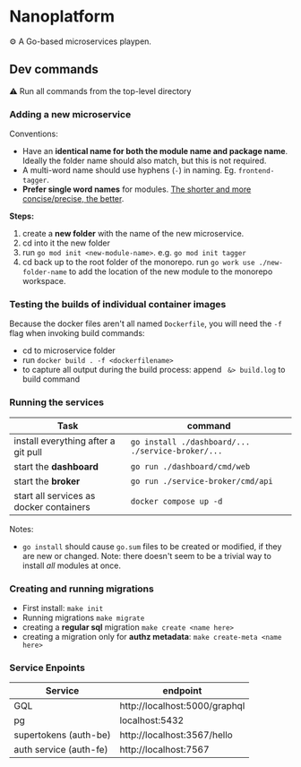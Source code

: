 # Nanoplatform

:gear: A Go-based microservices playpen.

## Dev commands
:warning: Run all commands from the top-level directory

### Adding a new microservice
Conventions:
- Have an **identical name for both the module name and package name**. Ideally the folder name should also match, but this is not required.
- A multi-word name should use hyphens (`-`) in naming.  Eg. `frontend-tagger`. 
- **Prefer single word names** for modules. [The shorter and more concise/precise, the better](https://go.dev/blog/package-names).

**Steps:**
1. create a **new folder** with the name of the new microservice.
1. cd into it the new folder
1. run `go mod init <new-module-name>`. e.g. `go mod init tagger`
1. cd back up to the root folder of the monorepo. run `go work use ./new-folder-name` to add the location of the new module to the monorepo workspace.

### Testing the builds of individual container images
Because the docker files aren't all named `Dockerfile`, you will need the `-f` flag when invoking build commands:
- cd to microservice folder
- run `docker build . -f <dockerfilename>`
- to capture all output during the build process: append ` &> build.log` to build command

### Running the services
Task | command
---|------
install everything after a git pull | `go install ./dashboard/... ./service-broker/...` 
start the **dashboard** | `go run ./dashboard/cmd/web`
start the **broker** | `go run ./service-broker/cmd/api`
start all services as docker containers | `docker compose up -d`

Notes:
- `go install` should cause `go.sum` files to be created or modified, if they are new or changed. Note: there doesn't seem to be a trivial way to install *all* modules at once.

### Creating and running migrations
- First install: `make init`
- Running migrations `make migrate`
- creating a **regular sql** migration `make create <name here>`
- creating a migration only for **authz metadata**: `make create-meta <name here>`

### Service Enpoints
Service | endpoint
---|------
GQL | http://localhost:5000/graphql
pg | localhost:5432
supertokens (auth-be)| http://localhost:3567/hello
auth service (auth-fe)| http://localhost:7567

